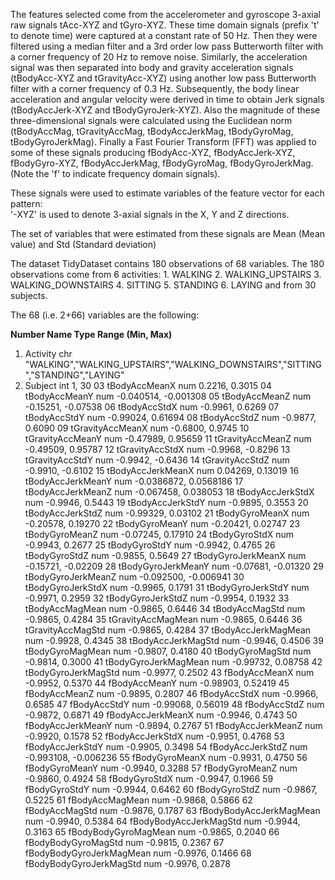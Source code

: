 The features selected come from the accelerometer and gyroscope 3-axial raw signals tAcc-XYZ and tGyro-XYZ.
These time domain signals (prefix 't' to denote time) were captured at a constant rate of 50 Hz.
Then they were filtered using a median filter and a 3rd order low pass Butterworth filter with a corner frequency of 20 Hz to remove noise.
Similarly, the acceleration signal was then separated into body and gravity acceleration signals (tBodyAcc-XYZ and tGravityAcc-XYZ) using another low pass Butterworth filter with a corner frequency of 0.3 Hz. 
Subsequently, the body linear acceleration and angular velocity were derived in time to obtain Jerk signals (tBodyAccJerk-XYZ and tBodyGyroJerk-XYZ).
Also the magnitude of these three-dimensional signals were calculated using the Euclidean norm (tBodyAccMag, tGravityAccMag, tBodyAccJerkMag, tBodyGyroMag, tBodyGyroJerkMag). 
Finally a Fast Fourier Transform (FFT) was applied to some of these signals producing fBodyAcc-XYZ, fBodyAccJerk-XYZ, fBodyGyro-XYZ, fBodyAccJerkMag, fBodyGyroMag, fBodyGyroJerkMag. (Note the 'f' to indicate frequency domain signals). 

These signals were used to estimate variables of the feature vector for each pattern:  
  '-XYZ' is used to denote 3-axial signals in the X, Y and Z directions.

The set of variables that were estimated from these signals are Mean (Mean value) and Std (Standard deviation)

The dataset TidyDataset contains 180 observations of 68 variables.
The 180 observations come
    from 6 activities:
        1. WALKING
        2. WALKING_UPSTAIRS
        3. WALKING_DOWNSTAIRS
        4. SITTING
        5. STANDING
        6. LAYING
    and from 30 subjects.

The 68 (i.e. 2+66) variables are the following:

**Number Name                   Type  Range (Min, Max)**
01.   Activity                 chr  "WALKING","WALKING_UPSTAIRS","WALKING_DOWNSTAIRS","SITTING","STANDING","LAYING"
02.   Subject                  int   1, 30
03   tBodyAccMeanX            num   0.2216, 0.3015
04   tBodyAccMeanY            num  -0.040514, -0.001308
05   tBodyAccMeanZ            num  -0.15251, -0.07538
06   tBodyAccStdX             num  -0.9961, 0.6269
07   tBodyAccStdY             num  -0.99024, 0.61694
08   tBodyAccStdZ             num  -0.9877, 0.6090
09   tGravityAccMeanX         num  -0.6800, 0.9745
10   tGravityAccMeanY         num  -0.47989, 0.95659
11   tGravityAccMeanZ         num  -0.49509, 0.95787
12   tGravityAccStdX          num  -0.9968, -0.8296
13   tGravityAccStdY          num  -0.9942, -0.6436
14   tGravityAccStdZ          num  -0.9910, -0.6102
15   tBodyAccJerkMeanX        num   0.04269, 0.13019
16   tBodyAccJerkMeanY        num  -0.0386872, 0.0568186
17   tBodyAccJerkMeanZ        num  -0.067458, 0.038053
18   tBodyAccJerkStdX         num  -0.9946, 0.5443
19   tBodyAccJerkStdY         num  -0.9895, 0.3553
20   tBodyAccJerkStdZ         num  -0.99329, 0.03102
21   tBodyGyroMeanX           num  -0.20578, 0.19270
22   tBodyGyroMeanY           num  -0.20421, 0.02747
23   tBodyGyroMeanZ           num  -0.07245, 0.17910
24   tBodyGyroStdX            num  -0.9943, 0.2677
25   tBodyGyroStdY            num  -0.9942, 0.4765
26   tBodyGyroStdZ            num  -0.9855, 0.5649
27   tBodyGyroJerkMeanX       num  -0.15721, -0.02209
28   tBodyGyroJerkMeanY       num  -0.07681, -0.01320
29   tBodyGyroJerkMeanZ       num  -0.092500, -0.006941
30   tBodyGyroJerkStdX        num  -0.9965, 0.1791
31   tBodyGyroJerkStdY        num  -0.9971, 0.2959
32   tBodyGyroJerkStdZ        num  -0.9954, 0.1932
33   tBodyAccMagMean          num  -0.9865, 0.6446
34   tBodyAccMagStd           num  -0.9865, 0.4284
35   tGravityAccMagMean       num  -0.9865, 0.6446
36   tGravityAccMagStd        num  -0.9865, 0.4284
37   tBodyAccJerkMagMean      num  -0.9928, 0.4345
38   tBodyAccJerkMagStd       num  -0.9946, 0.4506
39   tBodyGyroMagMean         num  -0.9807, 0.4180
40   tBodyGyroMagStd          num  -0.9814, 0.3000
41   tBodyGyroJerkMagMean     num  -0.99732, 0.08758
42   tBodyGyroJerkMagStd      num  -0.9977, 0.2502
43   fBodyAccMeanX            num  -0.9952, 0.5370
44   fBodyAccMeanY            num  -0.98903, 0.52419
45   fBodyAccMeanZ            num  -0.9895, 0.2807
46   fBodyAccStdX             num  -0.9966, 0.6585
47   fBodyAccStdY             num  -0.99068, 0.56019
48   fBodyAccStdZ             num  -0.9872, 0.6871
49   fBodyAccJerkMeanX        num  -0.9946, 0.4743
50   fBodyAccJerkMeanY        num  -0.9894, 0.2767
51   fBodyAccJerkMeanZ        num  -0.9920, 0.1578
52   fBodyAccJerkStdX         num  -0.9951, 0.4768
53   fBodyAccJerkStdY         num  -0.9905, 0.3498
54   fBodyAccJerkStdZ         num  -0.993108, -0.006236
55   fBodyGyroMeanX           num  -0.9931, 0.4750
56   fBodyGyroMeanY           num  -0.9940, 0.3288
57   fBodyGyroMeanZ           num  -0.9860, 0.4924
58   fBodyGyroStdX            num  -0.9947, 0.1966
59   fBodyGyroStdY            num  -0.9944, 0.6462
60   fBodyGyroStdZ            num  -0.9867, 0.5225
61   fBodyAccMagMean          num  -0.9868, 0.5866
62   fBodyAccMagStd           num  -0.9876, 0.1787
63   fBodyBodyAccJerkMagMean  num  -0.9940, 0.5384
64   fBodyBodyAccJerkMagStd   num  -0.9944, 0.3163
65   fBodyBodyGyroMagMean     num  -0.9865, 0.2040
66   fBodyBodyGyroMagStd      num  -0.9815, 0.2367
67   fBodyBodyGyroJerkMagMean num  -0.9976, 0.1466
68   fBodyBodyGyroJerkMagStd  num  -0.9976, 0.2878
